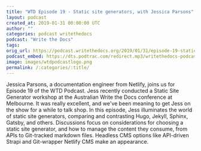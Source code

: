 ```yaml
---
title: "WTD Episode 19 - Static site generators, with Jessica Parsons"
layout: podcast
created_at: 2019-01-31 00:00:00 UTC
author: ""
categories: podcast writethedocs
podcast: "Write the Docs"
tags: 
orig_url: https://podcast.writethedocs.org/2019/01/31/episode-19-static-site-generator-tools-and-ecosystem/
podcast_embed: https://dts.podtrac.com/redirect.mp3/writethedocs-podcast.s3-us-west-2.amazonaws.com/wtd_episode_19_static_site_generators.mp3
image: images/wtdpodcastlogo.png
permalink: /:categories/:title/
---
```

Jessica Parsons, a documentation engineer from Netlify, joins us for Episode 19 of the WTD Podcast. Jess recently conducted a Static Site Generator workshop at the Australian Write the Docs conference at Melbourne. It was really excellent, and we've been meaning to get Jess on the show for a while to talk shop. In this episode, Jess illuminates the world of static site generators, comparing and contrasting Hugo, Jekyll, Sphinx, Gatsby, and others. Discussions focus on considerations for choosing a static site generator, and how to manage the content they consume, from APIs to Git-tracked markdown files. Headless CMS options like API-driven Strapi and Git-wrapper Netlify CMS make an appearance.
